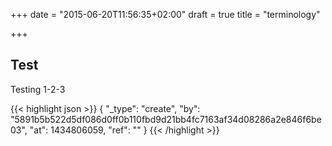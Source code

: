 +++
date = "2015-06-20T11:56:35+02:00"
draft = true
title = "terminology"

+++

## Test

Testing 1-2-3

{{< highlight json >}}
{
  "_type": "create",
  "by": "5891b5b522d5df086d0ff0b110fbd9d21bb4fc7163af34d08286a2e846f6be03",
  "at": 1434806059,
  "ref": ""
}
{{< /highlight >}}
